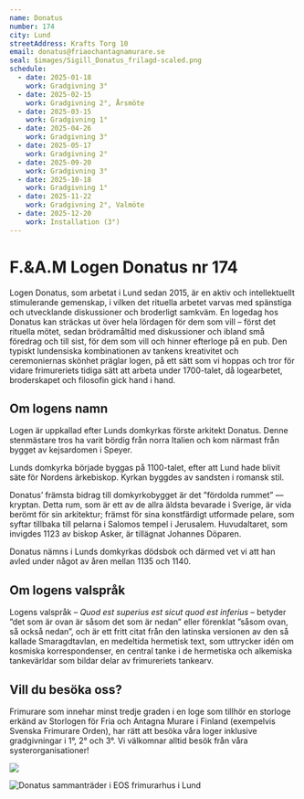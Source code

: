 ```yaml
---
name: Donatus
number: 174
city: Lund
streetAddress: Krafts Torg 10
email: donatus@friaochantagnamurare.se
seal: $images/Sigill_Donatus_frilagd-scaled.png
schedule:
  - date: 2025-01-18
    work: Gradgivning 3°
  - date: 2025-02-15
    work: Gradgivning 2°, Årsmöte
  - date: 2025-03-15
    work: Gradgivning 1°
  - date: 2025-04-26
    work: Gradgivning 3°
  - date: 2025-05-17
    work: Gradgivning 2°
  - date: 2025-09-20
    work: Gradgivning 3°
  - date: 2025-10-18
    work: Gradgivning 1°
  - date: 2025-11-22
    work: Gradgivning 2°, Valmöte
  - date: 2025-12-20
    work: Installation (3°)
---
```

# F.&A.M Logen Donatus nr 174

Logen Donatus, som arbetat i Lund sedan 2015, är en aktiv och intellektuellt stimulerande gemenskap, i vilken det rituella arbetet varvas med spänstiga och utvecklande diskussioner och broderligt samkväm. En logedag hos Donatus kan sträckas ut över hela lördagen för dem som vill – först det rituella mötet, sedan brödramåltid med diskussioner och ibland små föredrag och till sist, för dem som vill och hinner efterloge på en pub. Den typiskt lundensiska kombinationen av tankens kreativitet och ceremoniernas skönhet präglar logen, på ett sätt som vi hoppas och tror för vidare frimureriets tidiga sätt att arbeta under 1700-talet, då logearbetet, broderskapet och filosofin gick hand i hand.

## Om logens namn

Logen är uppkallad efter Lunds domkyrkas förste arkitekt Donatus. Denne stenmästare tros ha varit bördig från norra Italien och kom närmast från bygget av kejsardomen i Speyer.

Lunds domkyrka började byggas på 1100-talet, efter att Lund hade blivit säte för Nordens ärkebiskop. Kyrkan byggdes av sandsten i romansk stil. 

Donatus’ främsta bidrag till domkyrkobygget är det ”fördolda rummet” — kryptan. Detta rum, som är ett av de allra äldsta bevarade i Sverige, är vida berömt för sin arkitektur; främst för sina konstfärdigt utformade pelare, som syftar tillbaka till pelarna i Salomos tempel i Jerusalem. Huvudaltaret, som invigdes 1123 av biskop Asker, är tillägnat Johannes Döparen. 

Donatus nämns i Lunds domkyrkas dödsbok och därmed vet vi att han avled under något av åren mellan 1135 och 1140.

## Om logens valspråk

Logens valspråk – _Quod est superius est sicut quod est inferius_ – betyder ”det som är ovan är såsom det som är nedan” eller förenklat ”såsom ovan, så också nedan”, och är ett fritt citat från den latinska versionen av den så kallade Smaragdtavlan, en medeltida hermetisk text, som uttrycker idén om kosmiska korrespondenser, en central tanke i de hermetiska och alkemiska tankevärldar som bildar delar av frimureriets tankearv.

## Vill du besöka oss?

Frimurare som innehar minst tredje graden i en loge som tillhör en storloge erkänd av Storlogen för Fria och Antagna Murare i Finland (exempelvis Svenska Frimurare Orden), har rätt att besöka våra loger inklusive gradgivningar i 1°, 2° och 3°. Vi välkomnar alltid besök från våra systerorganisationer! 

<span class="center-image">![]($images/TELGE_omritad_200p.png)</span>

![Donatus sammanträder i EOS frimurarhus i Lund]($images/EOS-1024x735.jpg)